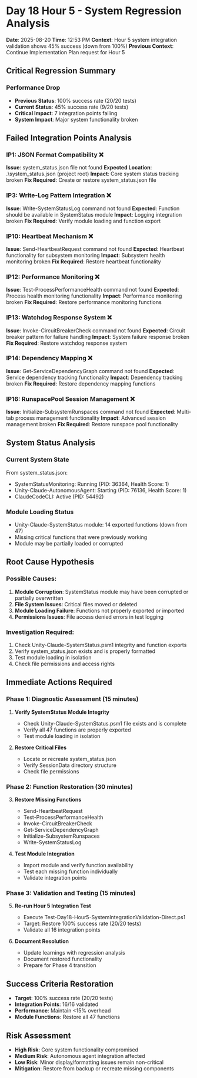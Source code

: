 # Day 18 Hour 5 - System Regression Analysis
**Date**: 2025-08-20
**Time**: 12:53 PM
**Context**: Hour 5 system integration validation shows 45% success (down from 100%)
**Previous Context**: Continue Implementation Plan request for Hour 5

## Critical Regression Summary

### Performance Drop
- **Previous Status**: 100% success rate (20/20 tests) 
- **Current Status**: 45% success rate (9/20 tests)
- **Critical Impact**: 7 integration points failing
- **System Impact**: Major system functionality broken

## Failed Integration Points Analysis

### IP1: JSON Format Compatibility ❌
**Issue**: system_status.json file not found
**Expected Location**: .\system_status.json (project root)
**Impact**: Core system status tracking broken
**Fix Required**: Create or restore system_status.json file

### IP3: Write-Log Pattern Integration ❌  
**Issue**: Write-SystemStatusLog command not found
**Expected**: Function should be available in SystemStatus module
**Impact**: Logging integration broken
**Fix Required**: Verify module loading and function export

### IP10: Heartbeat Mechanism ❌
**Issue**: Send-HeartbeatRequest command not found
**Expected**: Heartbeat functionality for subsystem monitoring
**Impact**: Subsystem health monitoring broken
**Fix Required**: Restore heartbeat functionality

### IP12: Performance Monitoring ❌
**Issue**: Test-ProcessPerformanceHealth command not found
**Expected**: Process health monitoring functionality
**Impact**: Performance monitoring broken
**Fix Required**: Restore performance monitoring functions

### IP13: Watchdog Response System ❌
**Issue**: Invoke-CircuitBreakerCheck command not found
**Expected**: Circuit breaker pattern for failure handling
**Impact**: System failure response broken
**Fix Required**: Restore watchdog response system

### IP14: Dependency Mapping ❌
**Issue**: Get-ServiceDependencyGraph command not found
**Expected**: Service dependency tracking functionality
**Impact**: Dependency tracking broken
**Fix Required**: Restore dependency mapping functions

### IP16: RunspacePool Session Management ❌
**Issue**: Initialize-SubsystemRunspaces command not found
**Expected**: Multi-tab process management functionality
**Impact**: Advanced session management broken
**Fix Required**: Restore runspace pool functionality

## System Status Analysis

### Current System State
From system_status.json:
- SystemStatusMonitoring: Running (PID: 36364, Health Score: 1)
- Unity-Claude-AutonomousAgent: Starting (PID: 76136, Health Score: 1)
- ClaudeCodeCLI: Active (PID: 54492)

### Module Loading Status
- Unity-Claude-SystemStatus module: 14 exported functions (down from 47)
- Missing critical functions that were previously working
- Module may be partially loaded or corrupted

## Root Cause Hypothesis

### Possible Causes:
1. **Module Corruption**: SystemStatus module may have been corrupted or partially overwritten
2. **File System Issues**: Critical files moved or deleted
3. **Module Loading Failure**: Functions not properly exported or imported
4. **Permissions Issues**: File access denied errors in test logging

### Investigation Required:
1. Check Unity-Claude-SystemStatus.psm1 integrity and function exports
2. Verify system_status.json exists and is properly formatted
3. Test module loading in isolation
4. Check file permissions and access rights

## Immediate Actions Required

### Phase 1: Diagnostic Assessment (15 minutes)
1. **Verify SystemStatus Module Integrity**
   - Check Unity-Claude-SystemStatus.psm1 file exists and is complete
   - Verify all 47 functions are properly exported
   - Test module loading in isolation

2. **Restore Critical Files**
   - Locate or recreate system_status.json
   - Verify SessionData directory structure
   - Check file permissions

### Phase 2: Function Restoration (30 minutes)
3. **Restore Missing Functions**
   - Send-HeartbeatRequest
   - Test-ProcessPerformanceHealth  
   - Invoke-CircuitBreakerCheck
   - Get-ServiceDependencyGraph
   - Initialize-SubsystemRunspaces
   - Write-SystemStatusLog

4. **Test Module Integration**
   - Import module and verify function availability
   - Test each missing function individually
   - Validate integration points

### Phase 3: Validation and Testing (15 minutes)  
5. **Re-run Hour 5 Integration Test**
   - Execute Test-Day18-Hour5-SystemIntegrationValidation-Direct.ps1
   - Target: Restore 100% success rate (20/20 tests)
   - Validate all 16 integration points

6. **Document Resolution**
   - Update learnings with regression analysis
   - Document restored functionality
   - Prepare for Phase 4 transition

## Success Criteria Restoration
- **Target**: 100% success rate (20/20 tests)
- **Integration Points**: 16/16 validated
- **Performance**: Maintain <15% overhead
- **Module Functions**: Restore all 47 functions

## Risk Assessment
- **High Risk**: Core system functionality compromised
- **Medium Risk**: Autonomous agent integration affected
- **Low Risk**: Minor display/formatting issues remain non-critical
- **Mitigation**: Restore from backup or recreate missing components